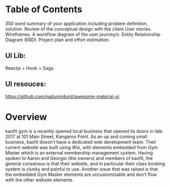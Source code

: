 # Table of Contents
350 word summary of your application including problem definition, solution.
Review of the conceptual design with the client
User stories.
Wireframes.
A workflow diagram of the user journey/s.
Entity Relationship Diagram (ERD).
Project plan and effort estimation.
## UI Lib:
Reactjs + Hook + Saga
## UI resouces:
https://github.com/nadunindunil/awesome-material-ui

# Overview 
kaofit gym is a recently opened local business that opened its doors in late 2017 at 101 Main Street, Kangaroo Point. As an up and coming small business, kaofit doesn’t have a dedicated web development team. Their current website was built using Wix, with elements embedded from Gym Master which is an external membership management system. Having spoken to Aaron and Georgio (the owners) and members of kaofit, the general consensus is that their website, and in particular their class booking system is clunky and painful to use. Another issue that was raised is that the embedded Gym Master elements are uncustomizable and don’t flow with the other website elements.